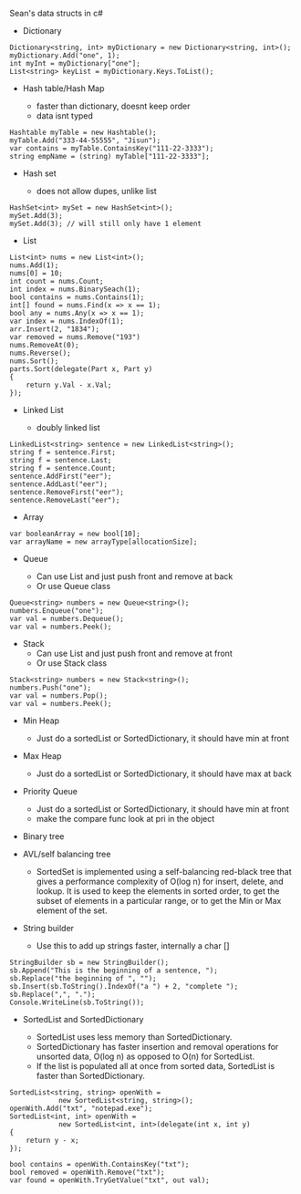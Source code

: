 Sean's data structs in c#


* Dictionary

```
Dictionary<string, int> myDictionary = new Dictionary<string, int>();
myDictionary.Add("one", 1);
int myInt = myDictionary["one"];
List<string> keyList = myDictionary.Keys.ToList();

```

* Hash table/Hash Map

    * faster than dictionary, doesnt keep order
    * data isnt typed

```
Hashtable myTable = new Hashtable();
myTable.Add("333-44-55555", "Jisun");
var contains = myTable.ContainsKey("111-22-3333");
string empName = (string) myTable["111-22-3333"];
```


* Hash set

    *  does not allow dupes, unlike list

```
HashSet<int> mySet = new HashSet<int>();
mySet.Add(3);
mySet.Add(3); // will still only have 1 element
```

* List
````
List<int> nums = new List<int>();
nums.Add(1);
nums[0] = 10;
int count = nums.Count;
int index = nums.BinarySeach(1);
bool contains = nums.Contains(1);
int[] found = nums.Find(x => x == 1);
bool any = nums.Any(x => x == 1);
var index = nums.IndexOf(1);
arr.Insert(2, "1834");
var removed = nums.Remove("193")
nums.RemoveAt(0);
nums.Reverse();
nums.Sort();
parts.Sort(delegate(Part x, Part y)
{
    return y.Val - x.Val;     
});
````

* Linked List

    * doubly linked list
```
LinkedList<string> sentence = new LinkedList<string>();
string f = sentence.First;
string f = sentence.Last;
string f = sentence.Count;
sentence.AddFirst("eer");
sentence.AddLast("eer");
sentence.RemoveFirst("eer");
sentence.RemoveLast("eer");
```

* Array

````
var booleanArray = new bool[10];
var arrayName = new arrayType[allocationSize];
````

* Queue

    * Can use List and just push front and remove at back
    * Or use Queue class

```
Queue<string> numbers = new Queue<string>();
numbers.Enqueue("one");
var val = numbers.Dequeue();
var val = numbers.Peek();
```

* Stack
    * Can use List and just push front and remove at front
    * Or use Stack class

```
Stack<string> numbers = new Stack<string>();
numbers.Push("one");
var val = numbers.Pop();
var val = numbers.Peek();
```

* Min Heap
    
    * Just do a sortedList or SortedDictionary, it should have min at front

* Max Heap
    * Just do a sortedList or SortedDictionary, it should have max at back

* Priority Queue
    * Just do a sortedList or SortedDictionary, it should have min at front
    * make the compare func look at pri in the object 

* Binary tree

* AVL/self balancing tree

    * SortedSet<T> is implemented using a self-balancing red-black tree that gives a performance complexity of O(log n) for insert, delete, and lookup. It is used to keep the elements in sorted order, to get the subset of elements in a particular range, or to get the Min or Max element of the set.

* String builder

    * Use this to add up strings faster, internally a char []
```
StringBuilder sb = new StringBuilder();
sb.Append("This is the beginning of a sentence, ");
sb.Replace("the beginning of ", "");
sb.Insert(sb.ToString().IndexOf("a ") + 2, "complete ");
sb.Replace(",", ".");
Console.WriteLine(sb.ToString());
```

* SortedList and SortedDictionary

    * SortedList uses less memory than SortedDictionary.
    * SortedDictionary has faster insertion and removal operations for unsorted data, O(log n) as opposed to O(n) for SortedList.
    * If the list is populated all at once from sorted data, SortedList is faster than SortedDictionary.

```
SortedList<string, string> openWith = 
            new SortedList<string, string>();
openWith.Add("txt", "notepad.exe");
SortedList<int, int> openWith = 
            new SortedList<int, int>(delegate(int x, int y)
{
    return y - x;     
});

bool contains = openWith.ContainsKey("txt");
bool removed = openWith.Remove("txt");
var found = openWith.TryGetValue("txt", out val);
```
